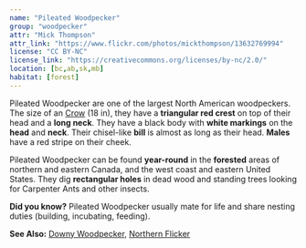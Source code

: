 ```yaml
---
name: "Pileated Woodpecker"
group: "woodpecker"
attr: "Mick Thompson"
attr_link: "https://www.flickr.com/photos/mickthompson/13632769994"
license: "CC BY-NC"
license_link: "https://creativecommons.org/licenses/by-nc/2.0/"
location: [bc,ab,sk,mb]
habitat: [forest]
---
```

Pileated Woodpecker are one of the largest North American woodpeckers. The size of an [Crow](/birds/crow) (18 in), they have a **triangular red crest** on top of their head and a **long neck**. They have a black body with **white markings** on the **head** and **neck**. Their chisel-like **bill** is almost as long as their head. **Males** have a red stripe on their cheek.

Pileated Woodpecker can be found **year-round** in the **forested** areas of northern and eastern Canada, and the west coast and eastern United States. They dig **rectangular holes** in dead wood and standing trees looking for Carpenter Ants and other insects.

**Did you know?** Pileated Woodpecker usually mate for life and share nesting duties (building, incubating, feeding).

<!-- generated, do not edit -->
**See Also:**
[Downy Woodpecker](/birds/downwood),
[Northern Flicker](/birds/norflick)
